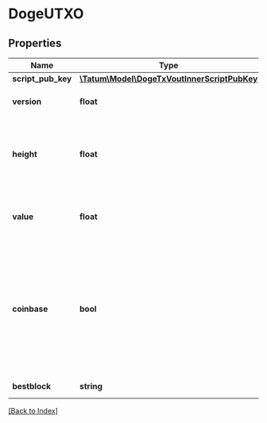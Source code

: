 # DogeUTXO

## Properties

Name | Type | Description | Notes
------------ | ------------- | ------------- | -------------
**script_pub_key** | [**\Tatum\Model\DogeTxVoutInnerScriptPubKey**](DogeTxVoutInnerScriptPubKey.md) |  | [optional]
**version** | **float** | The version of the transaction | [optional]
**height** | **float** | The height (number) of the block where the transaction is included in | [optional]
**value** | **float** | The amount of the UTXO (in 1/1000000 DOGE) | [optional]
**coinbase** | **bool** | If set to "true", the transaction is a coinbase transaction (a transaction created by a Bitcoin miner to collect their reward) | [optional]
**bestblock** | **string** | The block hash | [optional]

[[Back to Index]](../index.md)
